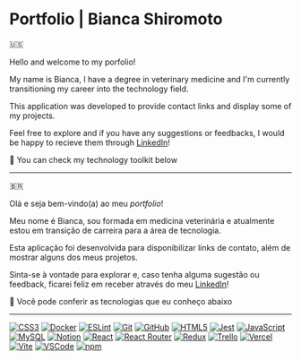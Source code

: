 <h1>Portfolio | Bianca Shiromoto</h1>

🇺🇸
<p>Hello and welcome to my porfolio!</p>
<p>My name is Bianca, I have a degree in veterinary medicine and I'm currently transitioning my career into the technology field.</p>
<p>This application was developed to provide contact links and display some of my projects.</p>
<p>Feel free to explore and if you have any suggestions or feedbacks, I would be happy to recieve them through <a href="https://www.linkedin.com/in/bshiromoto/" target="_blank">LinkedIn</a>!</p>
<p>🧰 You can check my technology toolkit below</p>
<hr>

🇧🇷
<p> Olá e seja bem-vindo(a) ao meu <i>portfolio</i>!</p>
<p>Meu nome é Bianca, sou formada em medicina veterinária e atualmente estou em transição de carreira para a área de tecnologia.</p>
<p>Esta aplicação foi desenvolvida para disponibilizar links de contato, além de mostrar alguns dos meus projetos.</p>
<p>Sinta-se à vontade para explorar e, caso tenha alguma sugestão ou feedback, ficarei feliz em receber através do meu <a href="https://www.linkedin.com/in/bshiromoto/" target="_blank">LinkedIn</a>!</p>
<p>🧰 Você pode conferir as tecnologias que eu conheço abaixo</p>

<hr>

[![CSS3](https://img.shields.io/badge/CSS3-1572B6?style=for-the-badge&logo=css3&logoColor=white)]()
[![Docker](https://img.shields.io/badge/Docker-2CA5E0?style=for-the-badge&logo=docker&logoColor=white)]()
[![ESLint](https://img.shields.io/badge/eslint-3A33D1?style=for-the-badge&logo=eslint&logoColor=white)]()
[![Git](https://img.shields.io/badge/Git-E44C30?style=for-the-badge&logo=git&logoColor=white)]()
[![GitHub](https://img.shields.io/badge/GitHub-100000?style=for-the-badge&logo=github&logoColor=white)]()
[![HTML5](https://img.shields.io/badge/HTML5-E34F26?style=for-the-badge&logo=html5&logoColor=white)]()
[![Jest](https://img.shields.io/badge/Jest-C21325?style=for-the-badge&logo=jest&logoColor=white)]()
[![JavaScript](https://img.shields.io/badge/JavaScript-323330?style=for-the-badge&logo=javascript&logoColor=F7DF1E)]()
[![MySQL](https://img.shields.io/badge/MySQL-005C84?style=for-the-badge&logo=mysql&logoColor=white)]()
[![Notion](https://img.shields.io/badge/Notion-000000?style=for-the-badge&logo=notion&logoColor=white)]()
[![React](https://img.shields.io/badge/React-20232A?style=for-the-badge&logo=react&logoColor=61DAFB)]()
[![React Router](https://img.shields.io/badge/React_Router-CA4245?style=for-the-badge&logo=react-router&logoColor=white)]()
[![Redux](https://img.shields.io/badge/Redux-593D88?style=for-the-badge&logo=redux&logoColor=white)]()
[![Trello](https://img.shields.io/badge/Trello-0052CC?style=for-the-badge&logo=trello&logoColor=white)]()
[![Vercel](https://img.shields.io/badge/Vercel-000000?style=for-the-badge&logo=vercel&logoColor=white)]()
[![Vite](https://img.shields.io/badge/Vite-B73BFE?style=for-the-badge&logo=vite&logoColor=FFD62E)]()
[![VSCode](https://img.shields.io/badge/VSCode-0078D4?style=for-the-badge&logo=visual%20studio%20code&logoColor=white)]()
[![npm](https://img.shields.io/badge/npm-CB3837?style=for-the-badge&logo=npm&logoColor=white)]()


